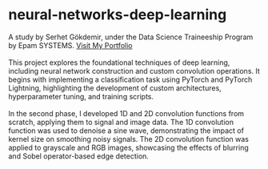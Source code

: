 # neural-networks-deep-learning
A study by Serhet Gökdemir, under the Data Science Traineeship Program by Epam SYSTEMS.
[Visit My Portfolio](https://serhetgokdemir.github.io)<br><br>
This project explores the foundational techniques of deep learning, including neural network construction and custom convolution operations. It begins with implementing a classification task using PyTorch and PyTorch Lightning, highlighting the development of custom architectures, hyperparameter tuning, and training scripts.<br><br>
In the second phase, I developed 1D and 2D convolution functions from scratch, applying them to signal and image data. The 1D convolution function was used to denoise a sine wave, demonstrating the impact of kernel size on smoothing noisy signals. The 2D convolution function was applied to grayscale and RGB images, showcasing the effects of blurring and Sobel operator-based edge detection.
